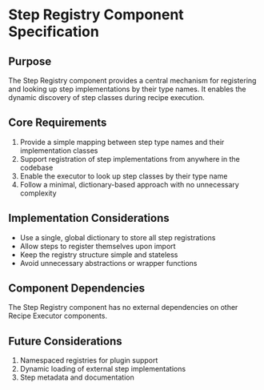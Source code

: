 # Step Registry Component Specification

## Purpose

The Step Registry component provides a central mechanism for registering and looking up step implementations by their type names. It enables the dynamic discovery of step classes during recipe execution.

## Core Requirements

1. Provide a simple mapping between step type names and their implementation classes
2. Support registration of step implementations from anywhere in the codebase
3. Enable the executor to look up step classes by their type name
4. Follow a minimal, dictionary-based approach with no unnecessary complexity

## Implementation Considerations

- Use a single, global dictionary to store all step registrations
- Allow steps to register themselves upon import
- Keep the registry structure simple and stateless
- Avoid unnecessary abstractions or wrapper functions

## Component Dependencies

The Step Registry component has no external dependencies on other Recipe Executor components.

## Future Considerations

1. Namespaced registries for plugin support
2. Dynamic loading of external step implementations
3. Step metadata and documentation
